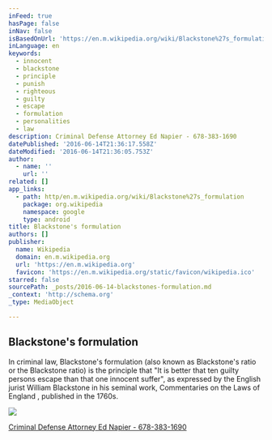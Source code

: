 ```yaml
---
inFeed: true
hasPage: false
inNav: false
isBasedOnUrl: 'https://en.m.wikipedia.org/wiki/Blackstone%27s_formulation'
inLanguage: en
keywords:
  - innocent
  - blackstone
  - principle
  - punish
  - righteous
  - guilty
  - escape
  - formulation
  - personalities
  - law
description: Criminal Defense Attorney Ed Napier - 678-383-1690
datePublished: '2016-06-14T21:36:17.558Z'
dateModified: '2016-06-14T21:36:05.753Z'
author:
  - name: ''
    url: ''
related: []
app_links:
  - path: http/en.m.wikipedia.org/wiki/Blackstone%27s_formulation
    package: org.wikipedia
    namespace: google
    type: android
title: Blackstone's formulation
authors: []
publisher:
  name: Wikipedia
  domain: en.m.wikipedia.org
  url: 'https://en.m.wikipedia.org'
  favicon: 'https://en.m.wikipedia.org/static/favicon/wikipedia.ico'
starred: false
sourcePath: _posts/2016-06-14-blackstones-formulation.md
_context: 'http://schema.org'
_type: MediaObject

---
```

<article style=""><h1>Blackstone's formulation</h1><p>In criminal law, Blackstone's formulation (also known as Blackstone's ratio or the Blackstone ratio) is the principle that "It is better that ten guilty persons escape than that one innocent suffer", as expressed by the English jurist William Blackstone in his seminal work, Commentaries on the Laws of England , published in the 1760s.</p><img src="https://s3-us-west-2.amazonaws.com/the-grid-img/p/4ed32d0b291e6d46a620649b282905100013464d.jpg" /></article>

[Criminal Defense Attorney Ed Napier - 678-383-1690][0]

[0]: http://www.napierlawllc.com/